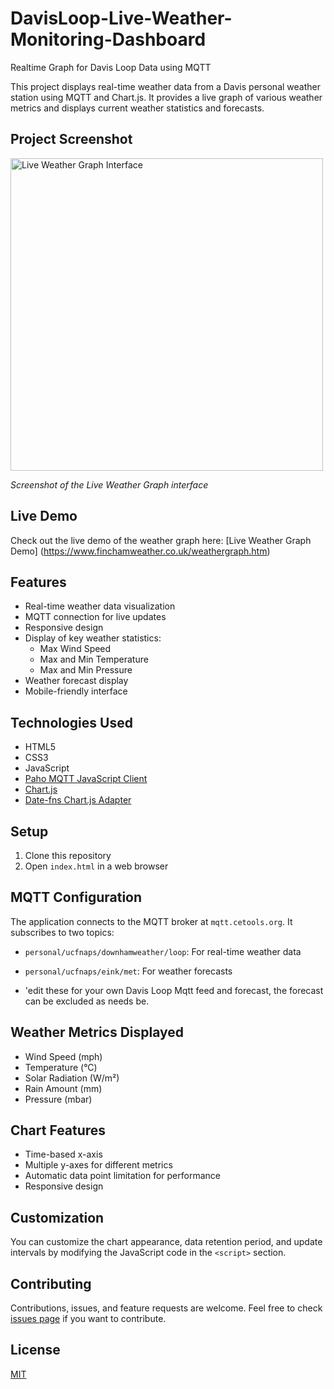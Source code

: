 # DavisLoop-Live-Weather-Monitoring-Dashboard
 Realtime Graph for Davis Loop Data using MQTT

This project displays real-time weather data from a Davis personal weather station using MQTT and Chart.js. It provides a live graph of various weather metrics and displays current weather statistics and forecasts.

## Project Screenshot

<img src="https://www.digitalurban.org/wp-content/uploads/2024/06/Screenshot-2024-06-27-at-15.48.35-1024x631.png" alt="Live Weather Graph Interface" width="500"/>

*Screenshot of the Live Weather Graph interface*

## Live Demo

Check out the live demo of the weather graph here: [Live Weather Graph Demo] (https://www.finchamweather.co.uk/weathergraph.htm)

## Features

- Real-time weather data visualization
- MQTT connection for live updates
- Responsive design
- Display of key weather statistics:
  - Max Wind Speed
  - Max and Min Temperature
  - Max and Min Pressure
- Weather forecast display
- Mobile-friendly interface

## Technologies Used

- HTML5
- CSS3
- JavaScript
- [Paho MQTT JavaScript Client](https://eclipse.org/paho/clients/js/)
- [Chart.js](https://www.chartjs.org/)
- [Date-fns Chart.js Adapter](https://github.com/chartjs/chartjs-adapter-date-fns)

## Setup

1. Clone this repository
2. Open `index.html` in a web browser

## MQTT Configuration

The application connects to the MQTT broker at `mqtt.cetools.org`. It subscribes to two topics:

- `personal/ucfnaps/downhamweather/loop`: For real-time weather data
- `personal/ucfnaps/eink/met`: For weather forecasts

- 'edit these for your own Davis Loop Mqtt feed and forecast, the forecast can be excluded as needs be.

## Weather Metrics Displayed

- Wind Speed (mph)
- Temperature (°C)
- Solar Radiation (W/m²)
- Rain Amount (mm)
- Pressure (mbar)

## Chart Features

- Time-based x-axis
- Multiple y-axes for different metrics
- Automatic data point limitation for performance
- Responsive design

## Customization

You can customize the chart appearance, data retention period, and update intervals by modifying the JavaScript code in the `<script>` section.

## Contributing

Contributions, issues, and feature requests are welcome. Feel free to check [issues page](https://github.com/yourusername/live-weather-graph/issues) if you want to contribute.

## License

[MIT](https://choosealicense.com/licenses/mit/)